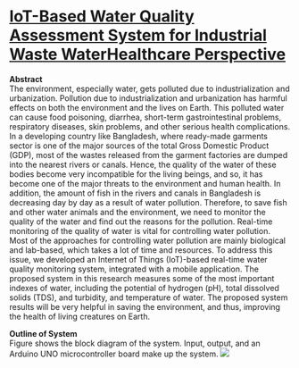 # [IoT-Based Water Quality Assessment System for Industrial Waste WaterHealthcare Perspective](https://www.hindawi.com/journals/jhe/2022/3769965/)

**Abstract**<br>
The environment, especially water, gets polluted due to industrialization and urbanization. Pollution due to industrialization and urbanization has harmful effects on both the environment and the lives on Earth. This polluted water can cause food poisoning, diarrhea, short-term gastrointestinal problems, respiratory diseases, skin problems, and other serious health complications. In a developing country like Bangladesh, where ready-made garments sector is one of the major sources of the total Gross Domestic Product (GDP), most of the wastes released from the garment factories are dumped into the nearest rivers or canals. Hence, the quality of the water of these bodies become very incompatible for the living beings, and so, it has become one of the major threats to the environment and human health. In addition, the amount of fish in the rivers and canals in Bangladesh is decreasing day by day as a result of water pollution. Therefore, to save fish and other water animals and the environment, we need to monitor the quality of the water and find out the reasons for the pollution. Real-time monitoring of the quality of water is vital for controlling water pollution. Most of the approaches for controlling water pollution are mainly biological and lab-based, which takes a lot of time and resources. To address this issue, we developed an Internet of Things (IoT)-based real-time water quality monitoring system, integrated with a mobile application. The proposed system in this research measures some of the most important indexes of water, including the potential of hydrogen (pH), total dissolved solids (TDS), and turbidity, and temperature of water. The proposed system results will be very helpful in saving the environment, and thus, improving the health of living creatures on Earth.

**Outline of System**<br>
Figure shows the block diagram of the system. Input, output, and an Arduino UNO microcontroller board make up the system.
<img src = "https://static-01.hindawi.com/articles/jhe/volume-2022/3769965/figures/3769965.fig.001.svgz">

